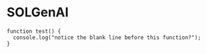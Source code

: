 # SOLGenAI

```
function test() {
  console.log("notice the blank line before this function?");
}
```
